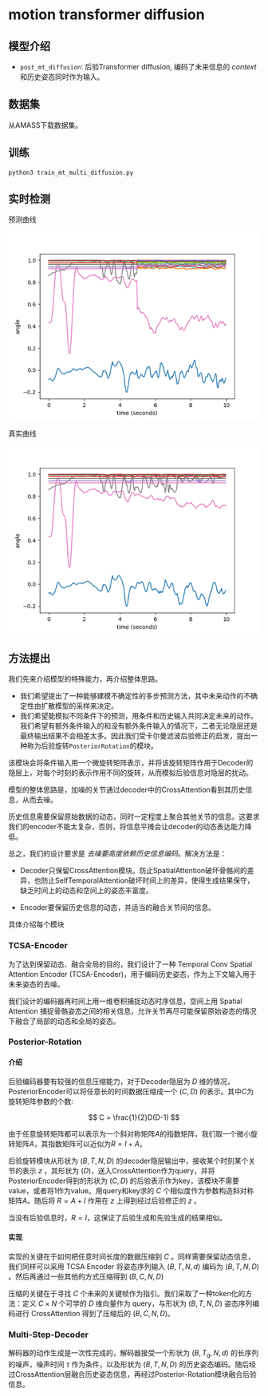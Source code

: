 # motion transformer diffusion

## 模型介绍

* `post_mt_diffusion`: 后验Transformer diffusion, 编码了未来信息的 _context_ 和历史姿态同时作为输入。

## 数据集

从AMASS下载数据集。

## 训练

```
python3 train_mt_multi_diffusion.py
```

## 实时检测

预测曲线

![](./curve.png)

真实曲线

![](./curve_real.png)

## 方法提出

我们先来介绍模型的特殊能力，再介绍整体思路。

* 我们希望提出了一种能够建模不确定性的多步预测方法，其中未来动作的不确定性由扩散模型的采样来决定。
* 我们希望能模拟不同条件下的预测，用条件和历史输入共同决定未来的动作。我们希望有额外条件输入的和没有额外条件输入的情况下，二者无论隐层还是最终输出结果不会相差太多。因此我们受卡尔曼滤波后验修正的启发，提出一种称为后验旋转`PosteriorRotation`的模块。

该模块会将条件输入用一个微旋转矩阵表示，并将该旋转矩阵作用于Decoder的隐层上，对每个时刻的表示作用不同的旋转，从而模拟后验信息对隐层的扰动。

模型的整体思路是，加噪的关节通过decoder中的CrossAttention看到其历史信息，从而去噪。

历史信息需要保留原始数据的动态，同时一定程度上聚合其他关节的信息。这要求我们的encoder不能太复杂，否则，将信息平摊会让decoder的动态表达能力降低。

总之，我们的设计要求是 _去噪要高度依赖历史信息编码_。解决方法是：

* Decoder只保留CrossAttention模块。防止SpatialAttention破坏骨骼间的差异，也防止SelfTemporalAttention破坏时间上的差异，使得生成结果保守，缺乏时间上的动态和空间上的姿态丰富度。

* Encoder要保留历史信息的动态，并适当的融合关节间的信息。

具体介绍每个模块

### TCSA-Encoder

为了达到保留动态、融合全局的目的，我们设计了一种 Temporal Conv Spatial Attention Encoder (TCSA-Encoder)，用于编码历史姿态，作为上下文输入用于未来姿态的去噪。

我们设计的编码器再时间上用一维卷积捕捉动态时序信息，空间上用 Spatial Attention 捕捉骨骼姿态之间的相关信息，允许关节再尽可能保留原始姿态的情况下融合了局部的动态和全局的姿态。

### Posterior-Rotation

#### 介绍

后验编码器要有较强的信息压缩能力，对于Decoder隐层为 $D$ 维的情况，PosteriorEncoder可以将任意长的时间数据压缩成一个 $(C,D)$ 的表示。其中$C$为旋转矩阵参数的个数:

$$ C = \frac{1}{2}D(D-1) $$

由于任意旋转矩阵都可以表示为一个斜对称矩阵$A$的指数矩阵，我们取一个微小旋转矩阵$A$，其指数矩阵可以近似为$R = I+A$。

后验旋转模块从形状为 $(B,T,N,D)$ 的decoder隐层输出中，接收某个时刻某个关节的表示 $z$ ，其形状为 $(D)$，送入CrossAttention作为query，并将PosteriorEncoder得到的形状为 $(C,D)$ 的后验表示作为key，该模块不需要value，或者将1作为value。用query和key求的 $C$ 个相似度作为参数构造斜对称矩阵$A$。随后将 $R=A+I$ 作用在 $z$ 上得到经过后验修正的 $z$ 。

当没有后验信息时，$R=I$，这保证了后验生成和先验生成的结果相似。

#### 实现

实现的关键在于如何把任意时间长度的数据压缩到 $C$ 。同样需要保留动态信息，我们同样可以采用 TCSA Encoder 将姿态序列输入 $(B,T,N,d)$ 编码为 $(B,T,N,D)$ 。然后再通过一些其他的方式压缩得到 $(B,C,N,D)$

压缩的关键在于寻找 $C$ 个未来的关键帧作为指引。我们采取了一种token化的方法：定义 $C\times N$ 个可学的 $D$ 维向量作为 query，与形状为 $(B,T,N,D)$ 姿态序列编码进行 CrossAttention 得到了压缩后的 $(B,C,N,D)$。

### Multi-Step-Decoder

解码器的动作生成是一次性完成的，解码器接受一个形状为 $(B,T_q,N,d)$ 的长序列的噪声，噪声时间 $\tau$ 作为条件，以及形状为 $(B,T,N,D)$ 的历史姿态编码。随后经过CrossAttention层融合历史姿态信息，再经过Posterior-Rotation模块融合后验信息。
